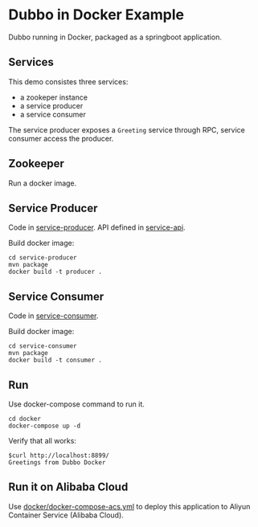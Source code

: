 # Dubbo in Docker Example

Dubbo running in Docker, packaged as a springboot application.

## Services

This demo consistes three services:

- a zookeper instance
- a service producer
- a service consumer

The service producer exposes a ```Greeting``` service through RPC,
service consumer access the producer.

## Zookeeper

Run a docker image.

## Service Producer

Code in [service-producer](service-producer). API defined in [service-api](service-api).

Build docker image:

```
cd service-producer
mvn package
docker build -t producer .
```

## Service Consumer

Code in [service-consumer](service-consumer). 

Build docker image:

```
cd service-consumer
mvn package
docker build -t consumer .
```

## Run

Use docker-compose command to run it.

```
cd docker
docker-compose up -d
```

Verify that all works:
```
$curl http://localhost:8899/
Greetings from Dubbo Docker
```

## Run it on Alibaba Cloud

Use [docker/docker-compose-acs.yml](docker/docker-compose-acs.yml) to deploy this application to 
Aliyun Container Service (Alibaba Cloud).